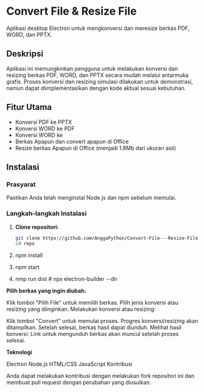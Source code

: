 # Convert File & Resize File

Aplikasi desktop Electron untuk mengkonversi dan meresize berkas PDF, WORD, dan PPTX.

## Deskripsi

Aplikasi ini memungkinkan pengguna untuk melakukan konversi dan resizing berkas PDF, WORD, dan PPTX secara mudah melalui antarmuka grafis. Proses konversi dan resizing simulasi dilakukan untuk demonstrasi, namun dapat diimplementasikan dengan kode aktual sesuai kebutuhan.

## Fitur Utama

- Konversi PDF ke PPTX
- Konversi WORD ke PDF
- Konversi WORD ke 
- Berkas Apapun dan convert apapun di Office 
- Resize berkas Apapun di Office (menjadi 1.8Mb dari ukuran asli)

## Instalasi

### Prasyarat

Pastikan Anda telah menginstal Node.js dan npm sebelum memulai.

### Langkah-langkah Instalasi

1. **Clone repositori:**

   ```bash
   git clone https://github.com/AnggaPython/Convert-File---Resize-File.git
   cd repo
2. npm install

3. npm start

4. nmp run dist # npx electron-builder --dir


**Pilih berkas yang ingin diubah:**

Klik tombol "Pilih File" untuk memilih berkas.
Pilih jenis konversi atau resizing yang diinginkan.
Melakukan konversi atau resizing:

Klik tombol "Convert" untuk memulai proses.
Progres konversi/resizing akan ditampilkan.
Setelah selesai, berkas hasil dapat diunduh.
Melihat hasil konversi:
Link untuk mengunduh berkas akan muncul setelah proses selesai.

**Teknologi**

Electron
Node.js
HTML/CSS
JavaScript
Kontribusi

Anda dapat melakukan kontribusi dengan melakukan fork repositori ini dan membuat pull request dengan perubahan yang diusulkan.

